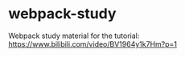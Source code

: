 # webpack-study
Webpack study material for the tutorial: https://www.bilibili.com/video/BV1964y1k7Hm?p=1
